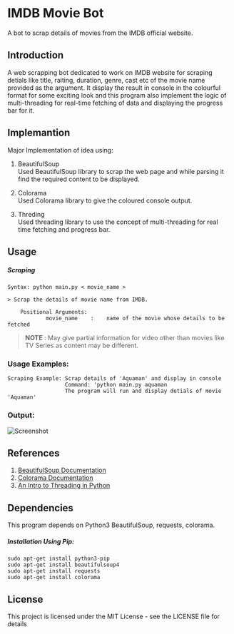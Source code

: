 # IMDB Movie Bot
A bot to scrap details of movies from the IMDB official website.

## Introduction
A web scrapping bot dedicated to work on IMDB website for scraping detials like title, raiting, duration, genre, cast etc of the movie name provided as the argument. It display the result in console in the colourful format for some exciting look and this program also implement the logic of multi-threading for real-time fetching of data and displaying the progress bar for it.

## Implemantion
Major Implementation of idea using:
1. BeautifulSoup<br>
Used BeautifulSoup library to scrap the web page and while parsing it find the required content to be displayed.

2. Colorama<br>
Used Colorama library to give the coloured console output. 

3. Threding<br>
Used threading library to use the concept of multi-threading for real time fetching and progress bar.

## Usage

##### Scraping
    Syntax: python main.py < movie_name >

    > Scrap the details of movie name from IMDB.

        Positional Arguments:
                movie_name    :    name of the movie whose details to be fetched

>**NOTE** : May give partial information for video other than movies like TV Series as content may be different.

### Usage Examples:
    Scraping Example: Scrap details of 'Aquaman' and display in console 
                      Command: 'python main.py aquaman
                      The program will run and display detials of movie 'Aquaman'
### Output:
![Screenshot](https://user-images.githubusercontent.com/32950502/58820393-22bf9f80-8650-11e9-9ec2-c6809b5407b9.png)

## References
1. [BeautifulSoup Documentation](https://www.crummy.com/software/BeautifulSoup/bs4/doc/)
2. [Colorama Documentation](https://he-arc.github.io/livre-python/colorama/colorama.html)
3. [An Intro to Threading in Python](https://realpython.com/intro-to-python-threading/)

## Dependencies 

This program depends on Python3 BeautifulSoup, requests, colorama.

##### Installation Using Pip:
    sudo apt-get install python3-pip
    sudo apt-get install beautifulsoup4
    sudo apt-get install requests
    sudo apt-get install colorama
    
## License

This project is licensed under the MIT License - see the LICENSE file for details
